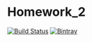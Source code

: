 ﻿# Homework_2
[![Build Status](https://travis-ci.org/gromakovski/Homework_2.svg?branch=master)](https://travis-ci.org/gromakovski/Homework_2)
[![Bintray](https://img.shields.io/bintray/v/vladimir-gr/OTUS/HOMEWORK_2.svg)](https://dl.bintray.com/vladimir-gr/OTUS/)
